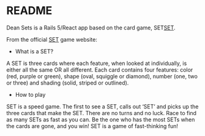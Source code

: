 # README

Dean Sets is a Rails 5/React app based on the card game, SET[SET](http://www.setgame.com/set).

From the official [SET](http://www.setgame.com/set) game website:

* What is a SET?

A SET is three cards where each feature, when looked at individually, is either all the same OR all different. Each card contains four features: color (red, purple or green), shape (oval, squiggle or diamond), number (one, two or three) and shading (solid, striped or outlined).

* How to play

SET is a speed game. The first to see a SET, calls out ‘SET’ and picks up the three cards that make the SET. There are no turns and no luck. Race to find as many SETs as fast as you can. Be the one who has the most SETs when the cards are gone, and you win! SET is a game of fast-thinking fun!
